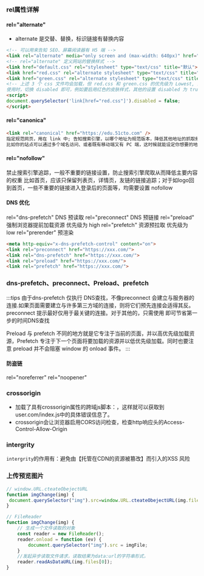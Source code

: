 
### rel属性详解

#### rel="alternate"

* alternate 是交替、替换，标识链接有替换内容
```HTML
<!-- 可以用来告知 SEO、屏幕阅读器有 H5 端 -->
<link rel="alternate" media="only screen and (max-width: 640px)" href="https://m.xxx.com/" />
<!-- rel="alternate" 定义网站的替换样式 -->
<link href="default.css" rel="stylesheet" type="text/css" title="默认">
<link href="red.css" rel="alternate stylesheet" type="text/css" title="红色">
<link href="green.css" rel="alternate stylesheet" type="text/css" title="绿色">
<!-- 上述 3 个 css 文件均会加载，但 red.css 和 green.css 的优先级为 Lowest, 即在空闲时加载，不会影响页面性能
使用时，切换 disabled 即可，例如要启用红色的皮肤样式，其他的设置 disabled 为 true，红色的设置 disabled 为 false（注意 disabled 为 DOM 属性，link 标签上没有这个属性） -->
<script>
document.querySelector('link[href="red.css"]').disabled = false;
</script>
```

#### rel="canonica"

``` HTML
<link rel="canonical" href="https://edu.51cto.com" />
指定规范网页，用在 link 中; 告知搜索引擎，以哪个地址为规范版本，降低其他地址的抓取频率
比如你的站点可以通过多个域名访问、或者既有移动端又有 PC 端，这时候就能设定你想要的地址为搜索引擎优化抓取
```

#### rel="nofollow"

禁止搜索引擎追踪，一般不重要的链接设置，防止搜索引擎爬取从而降低主要内容的权重
比如首页，应该只保留列表页，详情页，友链的链接追踪；对于如logo回到首页，一些不重要的链接进入登录后的页面等，均需要设置 nofollow

#### DNS 优化
rel="dns-prefetch" DNS 预读取
rel="preconnect" DNS 预链接
rel="preload" 强制浏览器提前加载资源 优先级为 high
rel="prefetch" 资源预拉取 优先级为 low
rel="prerender" 预渲染

``` HTML
<meta http-equiv="x-dns-prefetch-control" content="on"> 
<link rel="preconnect" href="https://xxx.com/"> 
<link rel="dns-prefetch" href="https://xxx.com/"> 
<link rel="preload" href="https://xxx.com/"> 
<link rel="prefetch" href="https://xxx.com/"> 
```

### dns-prefetch、preconnect、Preload、prefetch

:::tips
由于dns-prefetch 仅执行 DNS查找，不像preconnect 会建立与服务器的连接.如果页面需要建立与许多第三方域的连接，则将它们预先连接会适得其反。 preconnect 提示最好仅用于最关键的连接。对于其他的，只需使用 <link rel="dns-prefetch"> 即可节省第一步的时间DNS查找

Preload 与 prefetch 不同的地方就是它专注于当前的页面，并以高优先级加载资源，Prefetch 专注于下一个页面将要加载的资源并以低优先级加载。同时也要注意 preload 并不会阻塞 window 的 onload 事件。
:::

#### 防盗链
rel="noreferrer"
rel="noopener"

### crossorigin

- 加载了具有crossorigin属性的跨域js脚本：<script src="user.com/index.js" crossorigin ></script>，这样就可以获取到user.com/index.js中的具体错误信息了。
- crossorigin会让浏览器启用CORS访问检查，检查http响应头的Access-Control-Allow-Origin

### intergrity

`intergrity`的作用有：避免由【托管在CDN的资源被篡改】而引入的XSS 风险


### 上传预览图片

``` javascript
// window.URL.cteateObejectURL
function imgChange(img) {
 document.querySelector("img").src=window.URL.cteateObejectURL(img.files[0]);
}

// FileReader
function imgChange(img) {
    // 生成一个文件读取的对象
    const reader = new FileReader();
    reader.onload = function (ev) {
        document.querySelector("img").src = imgFile;
    }
    //发起异步读取文件请求，读取结果为data:url的字符串形式，
    reader.readAsDataURL(img.files[0]);
}

```

